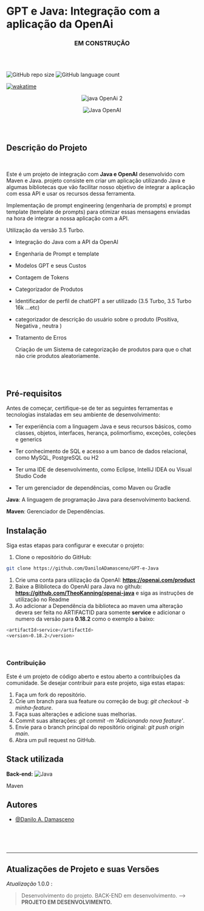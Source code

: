 # GPT e Java: Integração com a aplicação da OpenAi

<div align="center">

### EM CONSTRUÇÃO

 </div>

</hr>
</br>
</br>

![GitHub repo size](https://img.shields.io/github/repo-size/DaniloADamasceno/GPT-e-Java?style=for-the-badge)
![GitHub language count](https://img.shields.io/github/languages/count/DaniloADamasceno/GPT-e-Java?style=for-the-badge)

[![wakatime](https://wakatime.com/badge/user/e7f2e494-878d-4290-9a2b-cc473da48b8a/project/018cea71-5844-4ee7-af07-369572eee690.svg)](https://wakatime.com/badge/user/e7f2e494-878d-4290-9a2b-cc473da48b8a/project/018cea71-5844-4ee7-af07-369572eee690)

<!-- Imagem da Tela inicial do Aplicativo -->
<div align="center">

![java OpenAi 2](https://github.com/DaniloADamasceno/Image-Bank/assets/71226047/f0543921-d696-4d0c-981a-a69bc5952d4b)

![Java OpenAI](https://github.com/DaniloADamasceno/Image-Bank/assets/71226047/d9d55f3f-c6bc-4a42-868a-44ee111f0e82)



 </div>

</br>
</br>

## Descrição do Projeto

</br>

 Este é um projeto de integração com **Java e OpenAI** desenvolvido com Maven e Java.
 projeto consiste em criar um  aplicação utilizando Java e algumas bibliotecas que vão facilitar nosso objetivo de integrar a aplicação com essa API e usar os recursos dessa ferramenta.

Implementação de prompt engineering (engenharia de prompts) e prompt template (template de prompts) para otimizar essas mensagens enviadas na hora de integrar a nossa aplicação com a API.

Utilização da versão 3.5 Turbo.

- Integração do Java com a API da OpenAI
- Engenharia de Prompt e template
- Modelos GPT e seus Custos
- Contagem de Tokens
- Categorizador de Produtos
- Identificador de perfil de chatGPT a ser utilizado (3.5 Turbo, 3.5 Turbo 16k ...etc)
- categorizador de descrição do usuário sobre o produto (Positiva, Negativa , neutra )
- Tratamento de Erros
  
  Criação de um Sistema de categorização de produtos para que o chat não crie produtos aleatoriamente.
  

</br>
</br>

## Pré-requisitos

Antes de começar, certifique-se de ter as seguintes ferramentas e tecnologias instaladas em seu ambiente de desenvolvimento:

- Ter experiência com a linguagem Java e seus recursos básicos, como classes, objetos, interfaces, herança, polimorfismo, exceções, coleções e generics

- Ter conhecimento de SQL e acesso a um banco de dados relacional, como MySQL, PostgreSQL ou H2

- Ter uma IDE de desenvolvimento, como Eclipse, IntelliJ IDEA ou Visual Studio Code

- Ter um gerenciador de dependências, como Maven ou Gradle

**Java**: A linguagem de programação Java para desenvolvimento backend.

**Maven**: Gerenciador de Dependências.

## Instalação

Siga estas etapas para configurar e executar o projeto:

1. Clone o repositório do GitHub:

```bash
git clone https://github.com/DaniloADamasceno/GPT-e-Java
```

1. Crie uma conta para utilização da OpenAI: **https://openai.com/product**
2. Baixe a Bliblioteca do OpenAI para Java no github: **https://github.com/TheoKanning/openai-java** e siga as instruções de utilização no Readme
3. Ao adicionar a Dependência da biblioteca ao maven uma alteração devera ser feita no ARTIFACTID para somente **service** e adicionar o numero da versão para **0.18.2** como o exemplo a baixo:

```bash
<artifactId>service</artifactId>
<version>0.18.2</version>
```



</br>

### Contribuição

Este é um projeto de código aberto e estou aberto a contribuições da comunidade.
Se desejar contribuir para este projeto, siga estas etapas:

1. Faça um fork do repositório.
2. Crie um branch para sua feature ou correção de bug: *git checkout -b minha-feature*.
3. Faça suas alterações e adicione suas melhorias.
4. Commit suas alterações: *git commit -m 'Adicionando nova feature'*.
5. Envie para o branch principal do repositório original: *git push origin main*.
6. Abra um pull request no GitHub.



## Stack utilizada

<!-- **Front-end:** ![]() -->

**Back-end:**  ![Java](https://img.shields.io/badge/Java-ED8B00?style=for-the-badge&logo=openjdk&logoColor=white "Badge Java")

Maven

<!-- ![SpringBoot](https://img.shields.io/badge/Spring-6DB33F?style=for-the-badge&logo=spring&logoColor=white "Badge Spring Boot") -->

## Autores

- [@Danilo A. Damasceno](https://github.com/DaniloADamasceno/)

</br>
</br>
</br>

________________________________________________________________________________________________________________________________________________________________

## Atualizações de Projeto e suas Versões

*Atualização* 1.0.0 :
> Desenvolvimento do projeto.
> BACK-END em desenvolvimento.
> --> **PROJETO EM DESENVOLVIMENTO.**
</br>
